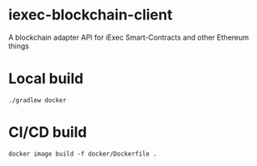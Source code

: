 # iexec-blockchain-client
A blockchain adapter API for iExec Smart-Contracts and other Ethereum things

# Local build
`./gradlew docker`

# CI/CD build
`docker image build -f docker/Dockerfile .`